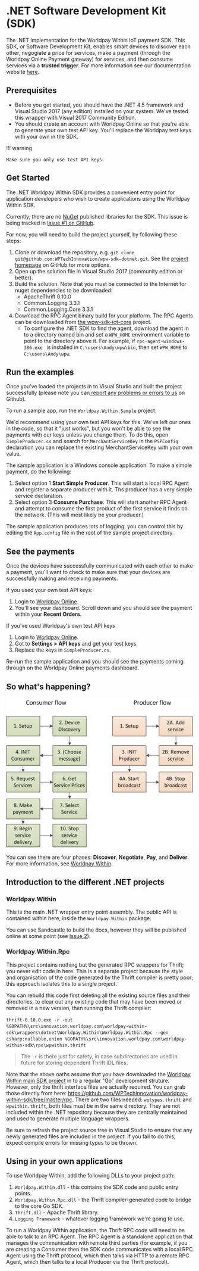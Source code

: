 # .NET Software Development Kit (SDK)

The .NET implementation for the Worldpay Within IoT payment SDK. This SDK, or Software Development Kit, enables smart devices to discover each other, negogiate a price for services, make a payment (through the Worldpay Online Payment gateway) for services, and then consume services via a **trusted trigger**. For more information see our documentation website [here]( http://www.worldpaywithin.com).

## Prerequisites

* Before you get started, you should have the .NET 4.5 framework and Visual Studio 2017 (any edition) installed on your system. We've tested this wrapper with Visual 2017 Community Edition.
* You should create an account with Worldpay Online so that you're able to generate your own test API key. You'll replace the Worldpay test keys with your own in the SDK. 

!!! warning

    Make sure you only use test API keys.

## Get Started

The .NET Worldpay Within SDK provides a convenient entry point for application developers who wish to create applications using the Worldpay Within SDK.

Currently, there are no [NuGet](https://nuget.org]) published libraries for the SDK. This issue is being tracked in [Issue #1 on GitHub](https://github.com/WPTechInnovation/wpw-sdk-dotnet/issues/1).

For now, you will need to build the project yourself, by following these steps:

1. Clone or download the repository, e.g. `git clone git@github.com:WPTechInnovation/wpw-sdk-dotnet.git`. See the [project homepage](https://github.com/WPTechInnovation/wpw-sdk-dotnet) on GitHub for more options.
1. Open up the solution file in Visual Studio 2017 (community edition or better).
1. Build the solution.  Note that you must be connected to the Internet for nuget dependencies to be downloaded:
    * ApacheThrift 0.10.0
    * Common.Logging 3.3.1
    * Common.Logging.Core 3.3.1
1. Download the RPC Agent binary build for your platform. The RPC Agents can be downloaded from [the wpw-sdk-iot-core](https://github.com/WPTechInnovation/wpw-sdk-iot-core/tree/master/bin) project.
    * To configure the .NET SDK to find the agent, download the agent in to a directory named bin and set a `WPW_HOME` environment variable to point to the directory above it. For example, if `rpc-agent-windows-386.exe ` is installed in `C:\users\Andy\wpw\bin`, then set `WPW_HOME` to `C:\users\Andy\wpw`.

## Run the examples

Once you've loaded the projects in to Visual Studio and built the project successfully (please note you can[ report any problems or errors to us](https://github.com/WPTechInnovation/wpw-sdk-dotnet/issues) on Github).

To run a sample app, run the `Worldpay.Within.Sample` project.

We'd recommend using your own test API keys for this. We've left our ones in the code, so that it "just works", but you won't be able to see the payments with our keys unless you change them. To do this, open `SimpleProducer.cs` and search for `MerchantServiceKey` in the `PSPConfig` declaration you can replace the existing MerchantServiceKey with your own value. 

The sample application is a Windows console application. To make a simple payment, do the following:

1. Select option 1 **Start Simple Producer**. This will start a local RPC Agent and register a separate producer with it. Ths producer has a very simple service declaration.
1. Select option 3 **Consume Purchase**. This will start another RPC Agent and attempt to consume the first product of the first service it finds on the network. (This will most likely be your producer.)

The sample application produces lots of logging, you can control this by editing the `App.config` file in the root of the sample project directory.

## See the payments

Once the devices have successfully communicated with each other to make a payment, you'll want to check to make sure that your devices are successfully making and receiving payments.

If you used your own test API keys:
1. Login to [Worldpay Online](https://online.worldpay.com).
1. You'll see your dashboard. Scroll down and you should see the payment within your **Recent Orders**.

If you've used Worldpay's own test API keys
1. Login to [Worldpay Online](https://online.worldpay.com).
1. Got to **Settings > API keys** and get your test keys.
1. Replace the keys in `SimpleProducer.cs`.

Re-run the sample application and you should see the payments coming through on the Worldpay Online payments dashboard.

## So what's happening?

![Sequence Diagram of basic Worldpay Within producer and consumer flow](images/the-flows/flows-mockup.png)

You can see there are four phases: **Discover**, **Negotiate**, **Pay**, and **Deliver**. For more information, see [Worldpay Within](https://wptechinnovation.github.io/worldpay-within-sdk/).

## Introduction to the different .NET projects

### Worldpay.Within

This is the main .NET wrapper entry point assembly. The public API is contained within here, inside the `Worldpay.Within` package.

You can use Sandcastle to build the docs, however they will be published online at some point (see [Issue 2](https://github.com/WPTechInnovation/wpw-sdk-dotnet/issues/2)).

### Worldpay.Within.Rpc

This project contains nothing but the generated RPC wrappers for Thrift; you never edit code in here. This is a separate project because the style and organisation of the code generated by the Thrift compiler is pretty poor; this approach isolates this to a single project.

You can rebuild this code first deleting all the existing source files and their directories, to clear out any existing code that may have been moved or removed in a new version, then running the Thrift compiler:

```thrift-0.10.0.exe -r -out %GOPATH%\src\innovation.worldpay.com\worldpay-within-sdk\wrappers\dotnet\Worldpay.Within\Worldpay.Within.Rpc --gen csharp:nullable,union %GOPATH%\src\innovation.worldpay.com\worldpay-within-sdk\rpc\wpwithin.thrift```

> The `-r` is there just for safety, in case subdirectories are used in future for storing dependent Thrift IDL files.

Note that the above oaths assume that you have downloaded the [Worldpay Within main SDK project](https://github.com/WPTechInnovation/worldpay-within-sdk) in to a regular "Go" development struture. However, only the thrift interface files are actually required. You can grab those directly from here: https://github.com/WPTechInnovation/worldpay-within-sdk/tree/master/rpc. There are two files needed: `wptypes.thrift` and `wpwithin.thrift`, both files must be in the same directory.  They are not included within the .NET repository because they are centrally maintained and used to generate multiple language wrappers.

Be sure to refresh the project source tree in Visual Studio to ensure that any newly generated files are included in the project. If you fail to do this, expect compile errors for missing types to be thrown.

## Using in your own applications

To use Worldpay Within, add the following DLLs to your project path:

1. `Worldpay.Within.dll` - this contains the SDK code and public entry points.
1. `Worldpay.Within.Rpc.dll` - the Thrift compiler-generated code to bridge to the core Go SDK.
1. `Thrift.dll` - Apache Thrift library. 
1. `Logging Framework` - whatever logging framework we're going to use.

To run a Worldpay Within application, the Thrift RPC code will need to be able to talk to an RPC Agent. The RPC Agent is a standalone application that manages the communication with remote third parties (for example, if you are creating a Consumer then the SDK code communicates with a local RPC Agent using the Thrift protocol, which then talks via HTTP to a remote RPC Agent, which then talks to a local Producer via the Thrift protocol).